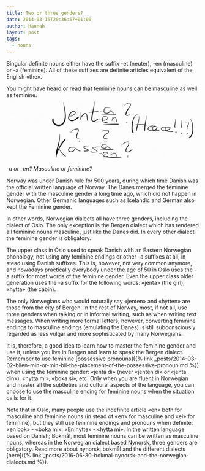 ```yaml
---
title: Two or three genders?
date: 2014-03-15T20:36:57+01:00
author: Hannah
layout: post
tags:
  - nouns
---
```

Singular definite nouns either have the suffix -et (neuter), -en (masculine) or -a (feminine). All of these suffixes are definite articles equivalent of the English «the».

You might have heard or read that feminine nouns can be masculine as well as feminine.
![Jenta eller jenten](/wp-content/image-1024x350.jpg)
_-a or -en? Masculine or feminine?_

Norway was under Danish rule for 500 years, during which time Danish was the official written language of Norway. The Danes merged the feminine gender with the masculine gender a long time ago, which did not happen in Norwegian. Other Germanic languages such as Icelandic and German also kept the Feminine gender.

In other words, Norwegian dialects all have three genders, including the dialect of Oslo. The only exception is the Bergen dialect which has rendered all feminine nouns masculine, just like the Danes did. In every other dialect the feminine gender is obligatory.

The upper class in Oslo used to speak Danish with an Eastern Norwegian phonology, not using any feminine endings or other -a suffixes at all, in stead using Danish suffixes. This is, however, not very common anymore, and nowadays practically everybody under the age of 50 in Oslo uses the -a suffix for most words of the feminine gender. Even the upper class older generation uses the -a suffix for the following words: «jenta» (the girl), «hytta» (the cabin).

The only Norwegians who would naturally say «jenten» and «hytten» are those from the city of Bergen. In the rest of Norway, most, if not all, use three genders when talking or in informal writing, such as when writing text messages. When writing more formal letters, however, converting feminine endings to masculine endings (emulating the Danes) is still subconsciously regarded as less vulgar and more sophisticated by many Norwegians.

It is, therefore, a good idea to learn how to master the feminine gender and use it, unless you live in Bergen and learn to speak the Bergen dialect. Remember to use feminine [possessive pronouns]({% link _posts/2014-03-02-bilen-min-or-min-bil-the-placement-of-the-possessive-pronoun.md %}) when using the feminine gender: «jenta di» (never «jenten di» or «jenta din»), «hytta mi», «boka si», etc. Only when you are fluent in Norwegian and master all the subtleties and cultural aspects of the language, you can choose to use the masculine ending for feminine nouns when the situation calls for it.

Note that in Oslo, many people use the indefinite article «en» both for masculine and feminine nouns (in stead of «en» for masculine and «ei» for feminine), but they still use feminine endings and pronouns when definite: «en bok» - «boka mi». «En hytte» - «hytta mi». In the written language based on Danish; Bokmål, most feminine nouns can be written as masculine nouns, whereas in the Norwegian dialect based Nynorsk, three genders are obligatory. Read more about nynorsk, bokmål and the different dialects [here]({% link _posts/2016-06-30-bokmal-nynorsk-and-the-norwegian-dialects.md %}).
